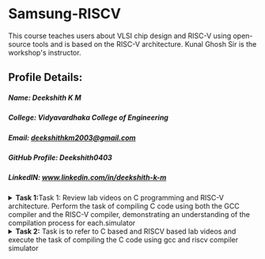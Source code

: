 # Samsung-RISCV
This course teaches users about VLSI chip design and RISC-V using open-source tools and is based on the RISC-V architecture. Kunal Ghosh Sir is the workshop's instructor.
## Profile Details:
##### Name: Deekshith K M
##### College: Vidyavardhaka College of Engineering
##### Email: deekshithkm2003@gmail.com
##### GitHub Profile: Deekshith0403
##### LinkedIN: www.linkedin.com/in/deekshith-k-m 
<details>
<summary><b>Task 1:</b>Task 1: Review lab videos on C programming and RISC-V architecture. Perform the task of compiling C code using both the GCC compiler and the RISC-V compiler, demonstrating an understanding of the compilation process for each.simulator</summary>   
<br>

##### Task 1: Review lab videos on C programming and RISC-V architecture. Perform the task of compiling C code using both the GCC compiler and the RISC-V compiler, demonstrating an understanding of the compilation process for each.

## C and RISC-V Programming Labs
This repository provides a detailed guide to compiling C programs and generating assembly code using both the standard GCC compiler and the RISC-V GCC compiler. It covers all essential steps and explanations for understanding the compilation and debugging workflows.

### Lab 1: Working with C Language
#### Compiling a .c File Locally
   1. Launch the bash terminal and navigate to the directory where you want to create your source file.
   2. Use the following command to create and open a new .c file for editing:
      
   ``` sh
   gedit sum_1ton.c
   ```

   ![s2](https://github.com/user-attachments/assets/d4988890-b199-42e9-b019-89f7064a3a99)
   
   3. Save your changes and compile the program with the following commands:
      
   ``` sh
   gcc sum_1ton.c
   ./a.out
   ```

   ![s4](https://github.com/user-attachments/assets/4c9efc95-21fc-4adc-9f4d-19d888500e7f)
   
   Compilation and execution are now complete.
   
   ### Lab 2: Programming with RISC-V
   #### Compiling a Program Using the RISC-V GCC Compiler
   1. Confirm that the RISC-V GCC compiler is installed and properly set up on your system.
   2. Check the contents of the .c file using the cat command:
      
      ``` sh
      cat sum_1ton.c
      ```
      
      ![s6](https://github.com/user-attachments/assets/e37bf503-24ff-4fa8-b954-18cb81f32682)
      
   4. Compile the program for RISC-V architecture with the following command:
      
      ``` sh
      riscv64-unknown-elf-gcc -O1 -mabi=lp64 -march=rv64i -o sum_1ton.o sum_1ton.c
      ```
   6. To view the assembly code, disassemble the compiled object file:
      
      ``` sh
      riscv64-unknown-elf-objdump -d sum_1ton.o
      ```
      
      ![s12](https://github.com/user-attachments/assets/74485935-6d5d-44a9-9f0a-18141b5da482)
      
   8. Use the /main search command in the terminal to find the main function in the disassembled output.

      ![s17](https://github.com/user-attachments/assets/20fad9fb-5d2a-4f6a-ba4f-b746b8e29a09)

  ### Explanation of Commands and Options:
  1. -mabi=lp64: Sets the Application Binary Interface (ABI) for 64-bit data types, suitable for RISC-V 64-bit architecture.
  2. -march=rv64i: Specifies the RISC-V 64-bit integer instruction set architecture.
  3. -O1: Activates basic optimization to improve performance without significantly increasing compilation time.
  4. riscv64-unknown-elf-objdump: This utility disassembles RISC-V binaries, allowing you to analyze and debug the code structure efficiently.
</details>

<details>   
<summary><b>Task 2:</b> Task is to refer to C based and RISCV based lab videos and execute the task of compiling the C code using gcc and riscv compiler simulator</summary>   
<br>

##### Task 2:Task is to refer to C based and RISCV based lab videos and execute the task of compiling the C code using gcc and riscv compiler simulator
## RISC-V ISA Simulation with SPIKE
This repository offers guidance on setting up and using SPIKE, a RISC-V ISA simulator, along with the Proxy Kernel (pk) for executing programs. It includes detailed instructions to install the required tools, perform simulations, and debug RISC-V programs efficiently. Follow the steps provided to get started with RISC-V development using SPIKE.

## About SPIKE
SPIKE is a C++-based open-source simulator for the RISC-V ISA. It provides an efficient environment for testing and debugging RISC-V programs, offering support for both standalone applications and complete operating systems like Linux, without requiring physical hardware.

## Simulating RISC-V with SPIKE
To verify the setup, compile and run a sample program (`sum_1ton.c`) using both the GCC compiler and the RISC-V toolchain.
### Using GCC Compiler:
~~~ sh
gcc add.c
./a.out
~~~
![VirtualBox_vdsworkshop_14_01_2025_00_04_48](https://github.com/user-attachments/assets/a781d490-d3a0-47a8-a8c7-153ecc32d427)

### Using RISC-V Compiler:
``` sh
spike pk add.o
```
## Analyzing the Assembly Code
### Objdump Analysis:
Generate the corresponding assembly code using the following command:
``` sh
riscv64-unknown-elf-objdump -d sum_1ton.o | less
```
![VirtualBox_vdsworkshop_13_01_2025_19_54_18](https://github.com/user-attachments/assets/9434e51b-379a-431e-ac19-4fb4e9031e41)

### Debugging with SPIKE:
1. Open the debugger using the command:
``` sh
spike -d pk product.o
```
2. Perform debugging operations in the terminal.
## Optimization Levels
Snapshots of the RISC-V object dump at various optimization levels (-O1 and -Ofast) offer valuable insights into the impact of compiler optimizations on the generated assembly code. Use these options during compilation to examine the differences.

-O1 Optimization

-Ofast Optimization
![image](https://github.com/user-attachments/assets/f840b18c-79b8-4e2c-a0d2-1de07ff47a8a)







